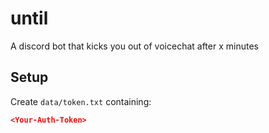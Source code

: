 # until

A discord bot that kicks you out of voicechat after x minutes

## Setup
Create `data/token.txt` containing:
```json
<Your-Auth-Token>
```
